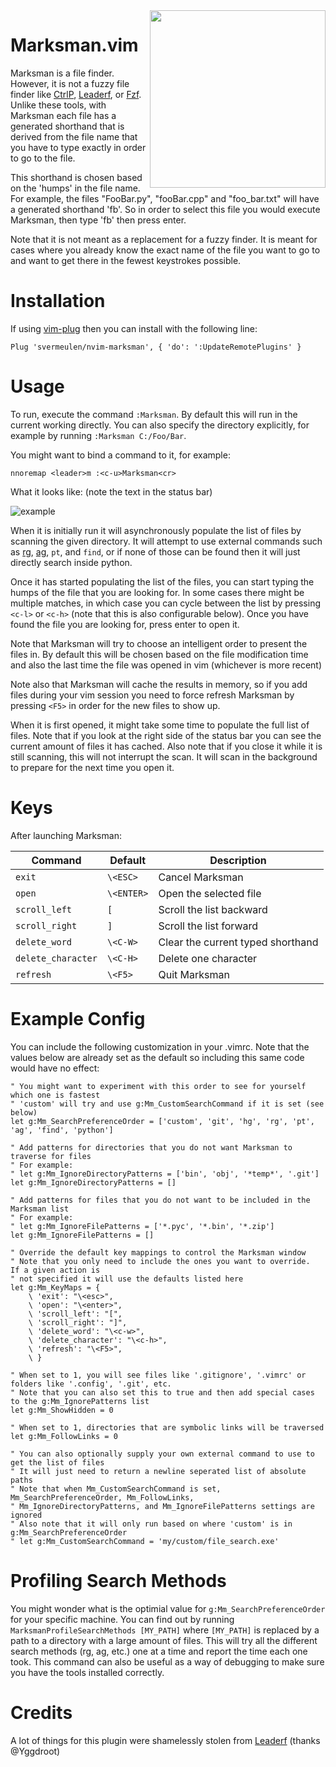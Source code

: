 
<img align="right" width="281" height="284" src="https://i.imgur.com/etJCqp2.png">

# Marksman.vim

Marksman is a file finder.  However, it is not a fuzzy file finder like [CtrlP](https://github.com/kien/ctrlp.vim), [Leaderf](https://github.com/Yggdroot/LeaderF), or [Fzf](https://github.com/junegunn/fzf.vim).  Unlike these tools, with Marksman each file has a generated shorthand that is derived from the file name that you have to type exactly in order to go to the file.

This shorthand is chosen based on the 'humps' in the file name.  For example, the files "FooBar.py", "fooBar.cpp" and "foo_bar.txt" will have a generated shorthand 'fb'.  So in order to select this file you would execute Marksman, then type 'fb' then press enter.

Note that it is not meant as a replacement for a fuzzy finder.  It is meant for cases where you already know the exact name of the file you want to go to and want to get there in the fewest keystrokes possible.

# Installation

If using [vim-plug](https://github.com/junegunn/vim-plug) then you can install with the following line:

```
Plug 'svermeulen/nvim-marksman', { 'do': ':UpdateRemotePlugins' }
```

# Usage

To run, execute the command `:Marksman`.  By default this will run in the current working directly.  You can also specify the directory explicitly, for example by running `:Marksman C:/Foo/Bar`.

You might want to bind a command to it, for example:

```
nnoremap <leader>m :<c-u>Marksman<cr>
```

What it looks like:  (note the text in the status bar)

![example](https://i.imgur.com/sFe4v0y.gif)

When it is initially run it will asynchronously populate the list of files by scanning the given directory.  It will attempt to use external commands such as [rg](https://github.com/BurntSushi/ripgrep), [ag](https://github.com/ggreer/the_silver_searcher), `pt`, and `find`, or if none of those can be found then it will just directly search inside python.

Once it has started populating the list of the files, you can start typing the humps of the file that you are looking for.  In some cases there might be multiple matches, in which case you can cycle between the list by pressing `<c-l>` or `<c-h>` (note that this is also configurable below).  Once you have found the file you are looking for, press enter to open it.

Note that Marksman will try to choose an intelligent order to present the files in.  By default this will be chosen based on the file modification time and also the last time the file was opened in vim (whichever is more recent)

Note also that Marksman will cache the results in memory, so if you add files during your vim session you need to force refresh Marksman by pressing `<F5>` in order for the new files to show up.

When it is first opened, it might take some time to populate the full list of files.  Note that if you look at the right side of the status bar you can see the current amount of files it has cached.  Also note that if you close it while it is still scanning, this will not interrupt the scan.  It will scan in the background to prepare for the next time you open it.

# Keys

After launching Marksman:

| Command               | Default       | Description
| -------               | -----------   | -----------
| `exit`                | `\<ESC>`      | Cancel Marksman
| `open`                | `\<ENTER>`    | Open the selected file
| `scroll_left`         | `[`           | Scroll the list backward
| `scroll_right`        | `]`           | Scroll the list forward
| `delete_word`         | `\<C-W>`      | Clear the current typed shorthand
| `delete_character`    | `\<C-H>`      | Delete one character
| `refresh`             | `\<F5>`       | Quit Marksman

# Example Config

You can include the following customization in your .vimrc.  Note that the values below are already set as the default so including this same code would have no effect:

```viml
" You might want to experiment with this order to see for yourself which one is fastest
" 'custom' will try and use g:Mm_CustomSearchCommand if it is set (see below)
let g:Mm_SearchPreferenceOrder = ['custom', 'git', 'hg', 'rg', 'pt', 'ag', 'find', 'python']

" Add patterns for directories that you do not want Marksman to traverse for files
" For example:
" let g:Mm_IgnoreDirectoryPatterns = ['bin', 'obj', '*temp*', '.git']
let g:Mm_IgnoreDirectoryPatterns = []

" Add patterns for files that you do not want to be included in the Marksman list
" For example:
" let g:Mm_IgnoreFilePatterns = ['*.pyc', '*.bin', '*.zip']
let g:Mm_IgnoreFilePatterns = []

" Override the default key mappings to control the Marksman window
" Note that you only need to include the ones you want to override.  If a given action is
" not specified it will use the defaults listed here
let g:Mm_KeyMaps = {
    \ 'exit': "\<esc>",
    \ 'open': "\<enter>",
    \ 'scroll_left': "[",
    \ 'scroll_right': "]",
    \ 'delete_word': "\<c-w>",
    \ 'delete_character': "\<c-h>",
    \ 'refresh': "\<F5>",
    \ }

" When set to 1, you will see files like '.gitignore', '.vimrc' or folders like '.config', '.git', etc.
" Note that you can also set this to true and then add special cases to the g:Mm_IgnorePatterns list
let g:Mm_ShowHidden = 0

" When set to 1, directories that are symbolic links will be traversed
let g:Mm_FollowLinks = 0

" You can also optionally supply your own external command to use to get the list of files
" It will just need to return a newline seperated list of absolute paths
" Note that when Mm_CustomSearchCommand is set, Mm_SearchPreferenceOrder, Mm_FollowLinks, 
" Mm_IgnoreDirectoryPatterns, and Mm_IgnoreFilePatterns settings are ignored
" Also note that it will only run based on where 'custom' is in g:Mm_SearchPreferenceOrder
" let g:Mm_CustomSearchCommand = 'my/custom/file_search.exe'
```

# Profiling Search Methods

You might wonder what is the optimial value for `g:Mm_SearchPreferenceOrder` for your specific machine.  You can find out by running `MarksmanProfileSearchMethods [MY_PATH]` where `[MY_PATH]` is replaced by a path to a directory with a large amount of files.  This will try all the different search methods (rg, ag, etc.) one at a time and report the time each one took.  This command can also be useful as a way of debugging to make sure you have the tools installed correctly.

# Credits

A lot of things for this plugin were shamelessly stolen from [Leaderf](https://github.com/Yggdroot/LeaderF) (thanks @Yggdroot)

